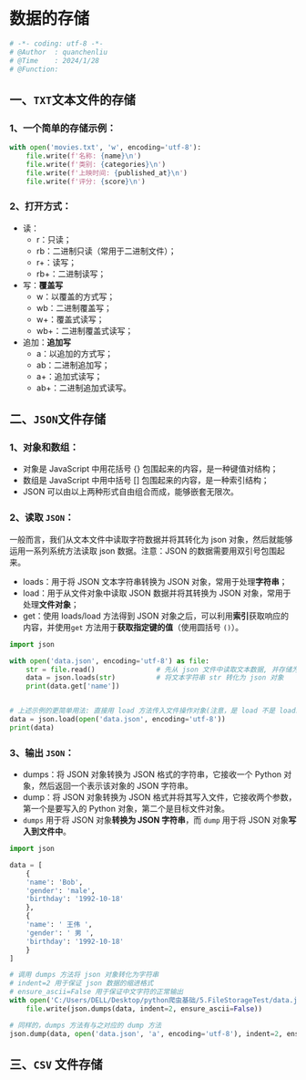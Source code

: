 # 数据的存储

```python
# -*- coding: utf-8 -*-
# @Author  : quanchenliu
# @Time	   : 2024/1/28
# @Function: 
```



## 一、`TXT`文本文件的存储

### 1、一个简单的存储示例：

```python
with open('movies.txt', 'w', encoding='utf-8'):
    file.write(f'名称: {name}\n')
    file.write(f'类别: {categories}\n')
    file.write(f'上映时间: {published_at}\n')
    file.write(f'评分: {score}\n')
```

### 2、打开方式：

- 读：
  - r：只读；
  - rb：二进制只读（常用于二进制文件）；
  - r+：读写；
  - rb+：二进制读写；
- 写：**覆盖写**
  - w：以覆盖的方式写；
  - wb：二进制覆盖写；
  - w+：覆盖式读写；
  - wb+：二进制覆盖式读写；
- 追加：**追加写**
  - a：以追加的方式写；
  - ab：二进制追加写；
  - a+：追加式读写；
  - ab+：二进制追加式读写。

## 二、`JSON`文件存储

### 1、对象和数组：

- 对象是 JavaScript 中用花括号 {} 包围起来的内容，是一种键值对结构；
- 数组是 JavaScript 中用中括号 [] 包围起来的内容，是一种索引结构；
- JSON 可以由以上两种形式自由组合而成，能够嵌套无限次。

### 2、读取 `JSON`：

一般而言，我们从文本文件中读取字符数据并将其转化为 json 对象，然后就能够运用一系列系统方法读取 json 数据。注意：JSON 的数据需要用双引号包围起来。

- loads：用于将 JSON 文本字符串转换为 JSON 对象，常用于处理**字符串**；
- load：用于从文件对象中读取 JSON 数据并将其转换为 JSON 对象，常用于处理**文件对象**；
- get：使用 loads/load 方法得到 JSON 对象之后，可以利用**索引**获取响应的内容，并使用`get` 方法用于**获取指定键的值**（使用圆括号 `()`）。

```python
import json

with open('data.json', encoding='utf-8') as file:
    str = file.read()               # 先从 json 文件中读取文本数据, 并存储为字符串 str
    data = json.loads(str)          # 将文本字符串 str 转化为 json 对象
    print(data.get['name'])


# 上述示例的更简单用法: 直接用 load 方法传入文件操作对象(注意，是 load 不是 loads)
data = json.load(open('data.json', encoding='utf-8'))
print(data)
```

### 3、输出 `JSON`：

- dumps：将 JSON 对象转换为 JSON 格式的字符串，它接收一个 Python 对象，然后返回一个表示该对象的 JSON 字符串。
- dump：将 JSON 对象转换为 JSON 格式并将其写入文件，它接收两个参数，第一个是要写入的 Python 对象，第二个是目标文件对象。
- `dumps` 用于将 JSON 对象**转换为 JSON 字符串**，而 `dump` 用于将 JSON 对象**写入到文件中**。

```python
import json

data = [
    {
    'name': 'Bob',
    'gender': 'male',
    'birthday': '1992-10-18'
    },
    {
    'name': ' 王伟 ',
    'gender': ' 男 ',
    'birthday': '1992-10-18'
	}
]

# 调用 dumps 方法将 json 对象转化为字符串
# indent=2 用于保证 json 数据的缩进格式
# ensure_ascii=False 用于保证中文字符的正常输出
with open('C:/Users/DELL/Desktop/python爬虫基础/5.FileStorageTest/data.json', 'w', encoding='utf-8') as file:
    file.write(json.dumps(data, indent=2, ensure_ascii=False))

# 同样的，dumps 方法有与之对应的 dump 方法
json.dump(data, open('data.json', 'a', encoding='utf-8'), indent=2, ensure_ascii=False)
```



## 三、`CSV` 文件存储





































































